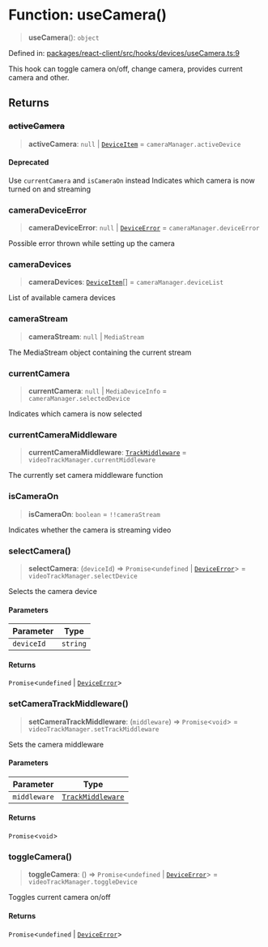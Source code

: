 # Function: useCamera()

> **useCamera**(): `object`

Defined in: [packages/react-client/src/hooks/devices/useCamera.ts:9](https://github.com/fishjam-cloud/web-client-sdk/blob/8be0da3efcdce0dec0a98faf77f65b941d4a7757/packages/react-client/src/hooks/devices/useCamera.ts#L9)

This hook can toggle camera on/off, change camera, provides current camera and other.

## Returns

### ~~activeCamera~~

> **activeCamera**: `null` \| [`DeviceItem`](../type-aliases/DeviceItem.md) = `cameraManager.activeDevice`

#### Deprecated

Use `currentCamera` and `isCameraOn` instead
Indicates which camera is now turned on and streaming

### cameraDeviceError

> **cameraDeviceError**: `null` \| [`DeviceError`](../type-aliases/DeviceError.md) = `cameraManager.deviceError`

Possible error thrown while setting up the camera

### cameraDevices

> **cameraDevices**: [`DeviceItem`](../type-aliases/DeviceItem.md)[] = `cameraManager.deviceList`

List of available camera devices

### cameraStream

> **cameraStream**: `null` \| `MediaStream`

The MediaStream object containing the current stream

### currentCamera

> **currentCamera**: `null` \| `MediaDeviceInfo` = `cameraManager.selectedDevice`

Indicates which camera is now selected

### currentCameraMiddleware

> **currentCameraMiddleware**: [`TrackMiddleware`](../type-aliases/TrackMiddleware.md) = `videoTrackManager.currentMiddleware`

The currently set camera middleware function

### isCameraOn

> **isCameraOn**: `boolean` = `!!cameraStream`

Indicates whether the camera is streaming video

### selectCamera()

> **selectCamera**: (`deviceId`) => `Promise`\<`undefined` \| [`DeviceError`](../type-aliases/DeviceError.md)\> = `videoTrackManager.selectDevice`

Selects the camera device

#### Parameters

| Parameter | Type |
| ------ | ------ |
| `deviceId` | `string` |

#### Returns

`Promise`\<`undefined` \| [`DeviceError`](../type-aliases/DeviceError.md)\>

### setCameraTrackMiddleware()

> **setCameraTrackMiddleware**: (`middleware`) => `Promise`\<`void`\> = `videoTrackManager.setTrackMiddleware`

Sets the camera middleware

#### Parameters

| Parameter | Type |
| ------ | ------ |
| `middleware` | [`TrackMiddleware`](../type-aliases/TrackMiddleware.md) |

#### Returns

`Promise`\<`void`\>

### toggleCamera()

> **toggleCamera**: () => `Promise`\<`undefined` \| [`DeviceError`](../type-aliases/DeviceError.md)\> = `videoTrackManager.toggleDevice`

Toggles current camera on/off

#### Returns

`Promise`\<`undefined` \| [`DeviceError`](../type-aliases/DeviceError.md)\>
